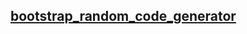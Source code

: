 ## [bootstrap_random_code_generator](https://brock-poesiat.github.io/bootstrap_random_code_generator/)
